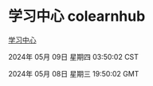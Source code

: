 # 学习中心 colearnhub
[学习中心](http://219.139.197.56:56308/colearnhub/)

2024年 05月 09日 星期四 03:50:02 CST

2024年 05月 08日 星期三 19:50:02 GMT
